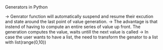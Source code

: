 Generators in Python

-> Genrator function will automatically suspend and resume their excution and state around the last point of value generation.
-> The advantage is that instend of having to compute an entire series of value up front. The generation computes the value, waits untill the next value is called
-> In case the user wants to have a list, the need to transform the genator to a list with list(range(0,10))
